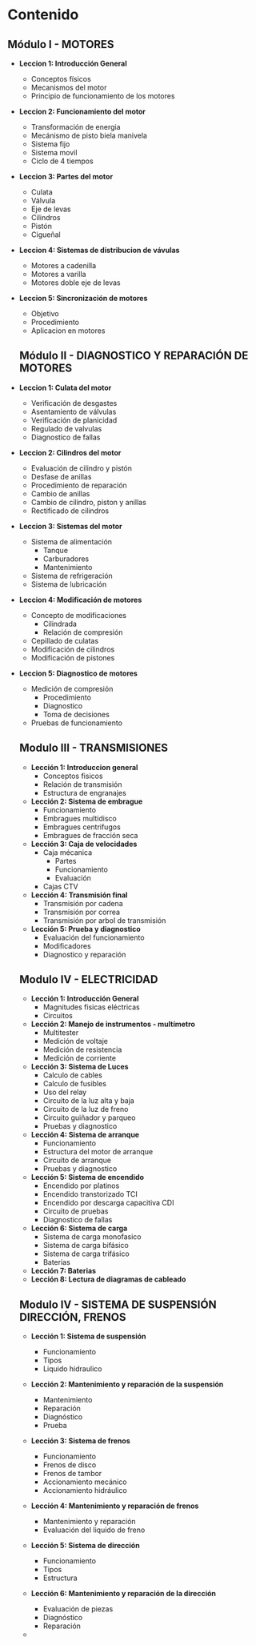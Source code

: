 # Contenido

## Módulo I - MOTORES

- **Leccion 1: Introducción General**
  - Conceptos físicos
  - Mecanismos del motor
  - Principio de funcionamiento de los motores
- **Leccion 2: Funcionamiento del motor**
  - Transformación de energia
  - Mecánismo de pisto biela manivela
  - Sistema fijo
  - Sistema movil
  - Ciclo de 4 tiempos
- **Leccion 3: Partes del motor**
  - Culata
  - Válvula
  - Eje de levas
  - Cilindros
  - Pistón
  - Cigueñal
- **Leccion 4: Sistemas de distribucion de vávulas**
  - Motores a cadenilla
  - Motores a varilla
  - Motores doble eje de levas
- **Leccion 5: Sincronización de motores**

  - Objetivo
  - Procedimiento
  - Aplicacion en motores

  ## Módulo II - DIAGNOSTICO Y REPARACIÓN DE MOTORES

- **Leccion 1: Culata del motor**
  - Verificación de desgastes
  - Asentamiento de válvulas
  - Verificación de planicidad
  - Regulado de valvulas
  - Diagnostico de fallas
- **Leccion 2: Cilindros del motor**
  - Evaluación de cilindro y pistón
  - Desfase de anillas
  - Procedimiento de reparación
  - Cambio de anillas
  - Cambio de cilindro, piston y anillas
  - Rectificado de cilindros
- **Leccion 3: Sistemas del motor**
  - Sistema de alimentación
    - Tanque
    - Carburadores
    - Mantenimiento
  - Sistema de refrigeración
  - Sistema de lubricación
- **Leccion 4: Modificación de motores**
  - Concepto de modificaciones
    - Cilindrada
    - Relación de compresión
  - Cepillado de culatas
  - Modificación de cilindros
  - Modificación de pistones
- **Leccion 5: Diagnostico de motores**

  - Medición de compresión
    - Procedimiento
    - Diagnostico
    - Toma de decisiones
  - Pruebas de funcionamiento

  ## Modulo III - TRANSMISIONES

  - **Lección 1: Introduccion general**
    - Conceptos fisicos
    - Relación de transmisión
    - Estructura de engranajes
  - **Lección 2: Sistema de embrague**
    - Funcionamiento
    - Embragues multidisco
    - Embragues centrifugos
    - Embragues de fracción seca
  - **Lección 3: Caja de velocidades**
    - Caja mécanica
      - Partes
      - Funcionamiento
      - Evaluación
    - Cajas CTV
  - **Lección 4: Transmisión final**
    - Transmisión por cadena
    - Transmisión por correa
    - Transmisión por arbol de transmisión
  - **Lección 5: Prueba y diagnostico**
    - Evaluación del funcionamiento
    - Modificadores
    - Diagnostico y reparación

  ## Modulo IV - ELECTRICIDAD

  - **Lección 1: Introducción General**
    - Magnitudes fisicas eléctricas
    - Circuitos
  - **Lección 2: Manejo de instrumentos - multímetro**
    - Multitester
    - Medición de voltaje
    - Medición de resistencia
    - Medición de corriente
  - **Lección 3: Sistema de Luces**
    - Calculo de cables
    - Calculo de fusibles
    - Uso del relay
    - Circuito de la luz alta y baja
    - Circuito de la luz de freno
    - Circuito guiñador y parqueo
    - Pruebas y diagnostico
  - **Lección 4: Sistema de arranque**
    - Funcionamiento
    - Estructura del motor de arranque
    - Circuito de arranque
    - Pruebas y diagnostico
  - **Lección 5: Sistema de encendido**
    - Encendido por platinos
    - Encendido transtorizado TCI
    - Encendido por descarga capacitiva CDI
    - Circuito de pruebas
    - Diagnostico de fallas
  - **Lección 6: Sistema de carga**
    - Sistema de carga monofasico
    - Sistema de carga bifásico
    - Sistema de carga trifásico
    - Baterias
  - **Lección 7: Baterias**
  - **Lección 8: Lectura de diagramas de cableado**

  ## Modulo IV - SISTEMA DE SUSPENSIÓN DIRECCIÓN, FRENOS

  - **Lección 1: Sistema de suspensión**
    - Funcionamiento
    - Tipos
    - Liquido hidraulico
  - **Lección 2: Mantenimiento y reparación de la suspensión**
    - Mantenimiento
    - Reparación
    - Diagnóstico
    - Prueba
  - **Lección 3: Sistema de frenos**
    - Funcionamiento
    - Frenos de disco
    - Frenos de tambor
    - Accionamiento mecánico
    - Accionamiento hidráulico
  - **Lección 4: Mantenimiento y reparación de frenos**
    - Mantenimiento y reparación
    - Evaluación del liquido de freno
  - **Lección 5: Sistema de dirección**
    - Funcionamiento
    - Tipos
    - Estructura
  - **Lección 6: Mantenimiento y reparación de la dirección**

    - Evaluación de piezas
    - Diagnóstico
    - Reparación

  -
